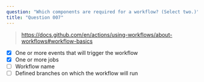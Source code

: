 ```yaml
---
question: "Which components are required for a workflow? (Select two.)"
title: "Question 007"
---
```


> https://docs.github.com/en/actions/using-workflows/about-workflows#workflow-basics
- [x] One or more events that will trigger the workflow
- [x] One or more jobs
- [ ] Workflow name
- [ ] Defined branches on which the workflow will run

